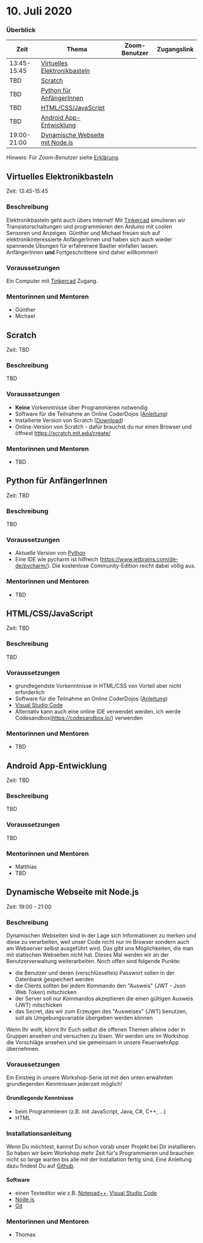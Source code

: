 # 10. Juli 2020

### Überblick

| Zeit        | Thema                                                                   | Zoom-Benutzer | Zugangslink       |
| ----------- | ----------------------------------------------------------------------- | ------------- | ----------------- |
| 13:45-15:45 | [Virtuelles Elektronikbasteln](#virtuelles-elektronikbasteln)           |               |                   |
| TBD         | [Scratch](#scratch)                                                     |               |                   |
| TBD         | [Python für AnfängerInnen](#python-für-anfängerinnen)                   |               |                   |
| TBD         | [HTML/CSS/JavaScript](#html-css-javascript)                             |               |                   |
| TBD         | [Android App-Entwicklung](#android-app-entwicklung)                     |               |                   |
| 19:00-21:00 | [Dynamische Webseite mit Node.js](#dynamische-webseite-mit-nodejs)      |               |                   |

Hinweis: Für _Zoom-Benutzer_ siehe [Erklärung](https://github.com/coderdojo-linz/coderdojo-online/blob/master/Zoom.md).


## Virtuelles Elektronikbasteln

Zeit: 13:45-15:45

### Beschreibung

Elektronikbasteln geht auch übers Internet! Mit [Tinkercad](https://www.tinkercad.com) simulieren wir Transistorschaltungen und programmieren den Arduino mit coolen Sensoren und Anzeigen. Günther und Michael freuen sich auf elektronikinteressierte AnfängerInnen und haben sich auch wieder spannende Übungen für erfahrenere Bastler einfallen lassen. AnfängerInnen **und** Fortgeschrittene sind daher willkommen!

### Voraussetzungen

Ein Computer mit [Tinkercad](https://www.tinkercad.com) Zugang.

### Mentorinnen und Mentoren

- Günther
- Michael


## Scratch

Zeit: TBD

### Beschreibung

TBD

### Voraussetzungen

- **Keine** Vorkenntnisse über Programmieren notwendig
- Software für die Teilnahme an Online CoderDojos ([Anleitung](https://linz.coderdojo.net/online-coderdojo-tipps.html))
- Installierte Version von Scratch ([Download](https://scratch.mit.edu/download))
- Online-Version von Scratch - dafür brauchst du nur einen Browser und öffnest https://scratch.mit.edu/create/

### Mentorinnen und Mentoren

- TBD


## Python für AnfängerInnen

Zeit: TBD

### Beschreibung

TBD

### Voraussetzungen

- Aktuelle Version von [Python](https://www.python.org/downloads/)
- Eine IDE wie pycharm ist hilfreich (https://www.jetbrains.com/de-de/pycharm/). Die kostenlose Community-Edition reicht dabei völlig aus.

### Mentorinnen und Mentoren

- TBD


## HTML/CSS/JavaScript

Zeit: TBD

### Beschreibung

TBD

### Voraussetzungen

- grundlegendste Vorkenntnisse in HTML/CSS von Vorteil aber nicht erforderlich
- Software für die Teilnahme an Online CoderDojos ([Anleitung](https://linz.coderdojo.net/online-coderdojo-tipps.html))
- [Visual Studio Code](https://code.visualstudio.com/)
- Alternativ kann auch eine online IDE verwendet werden, ich werde Codesandbox(https://codesandbox.io/) verwenden

### Mentorinnen und Mentoren

- TBD


## Android App-Entwicklung

Zeit: TBD

### Beschreibung

TBD

### Voraussetzungen

TBD

### Mentorinnen und Mentoren

- Matthias
- TBD

## Dynamische Webseite mit Node.js

Zeit: 19:00 - 21:00

### Beschreibung

Dynamischen Webseiten sind in der Lage sich Informationen zu merken und diese zu verarbeiten, weil unser Code nicht nur im Browser sondern auch am Webserver selbst ausgeführt wird. Das gibt uns Möglichkeiten, die man mit statischen Webseiten nicht hat. Dieses Mal werden wir an der Benutzerverwaltung weiterarbeiten. Noch offen sind folgende Punkte:

* die Benutzer und deren (verschlüsseltes) Passwort sollen in der Datenbank gespeichert werden
* die Clients sollten bei jedem Kommando den "Ausweis" (JWT - Json Web Token) mitschicken
* der Server soll nur Kommandos akzeptieren die einen gültigen Ausweis (JWT) mitschicken
* das Secret, das wir zum Erzeugen des "Ausweises" (JWT) benutzen, soll als Umgebungsvariable übergeben werden können

Wenn Ihr wollt, könnt Ihr Euch selbst die offenen Themen alleine oder in Gruppen ansehen und versuchen zu lösen. Wir werden uns im Workshop die Vorschläge ansehen und sie gemeinsam in unsere FeuerwehrApp übernehmen.

### Voraussetzungen

Ein Einstieg in unsere Workshop-Serie ist mit den unten erwähnten grundlegenden Kenntnissen jederzeit möglich!

#### Grundlegende Kenntnisse

- beim Programmieren (z.B. mit JavaScript, Java, C#, C++, ...)
- HTML

### Installationsanleitung

Wenn Du möchtest, kannst Du schon vorab unser Projekt bei Dir installieren. So haben wir beim Workshop mehr Zeit für's Programmieren und brauchen nicht so lange warten bis alle mit der Installation fertig sind. Eine Anleitung dazu findest Du auf [Github](https://github.com/coderdojo-neusiedl/dynamic-webpage/tree/workshop-20200710).

#### Software

- einen Texteditor wie z.B. [Notepad++](https://notepad-plus-plus.org), [Visual Studio Code](https://code.visualstudio.com)
- [Node.js](https://nodejs.org/en/download/)
- [Git](https://git-scm.com/download/win)

### Mentorinnen und Mentoren

- Thomas

